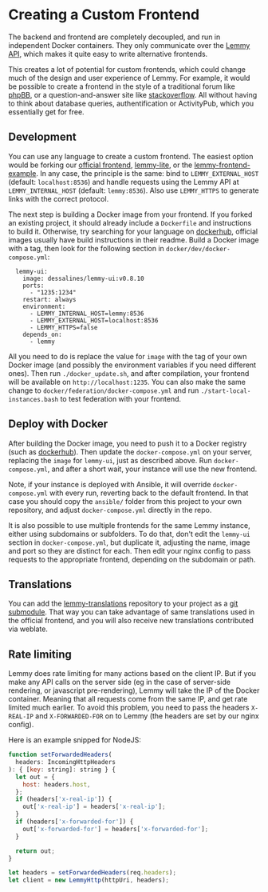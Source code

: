 # Creating a Custom Frontend

The backend and frontend are completely decoupled, and run in independent Docker containers. They only communicate over the [Lemmy API](api_reference.md), which makes it quite easy to write alternative frontends.

This creates a lot of potential for custom frontends, which could change much of the design and user experience of Lemmy. For example, it would be possible to create a frontend in the style of a traditional forum like [phpBB](https://www.phpbb.com/), or a question-and-answer site like [stackoverflow](https://stackoverflow.com/). All without having to think about database queries, authentification or ActivityPub, which you essentially get for free.

## Development

You can use any language to create a custom frontend. The easiest option would be forking our [official frontend](https://github.com/LemmyNet/lemmy-ui), [lemmy-lite](https://github.com/IronOxidizer/lemmy-lite), or the [lemmy-frontend-example](https://github.com/LemmyNet/lemmy-front-end-example). In any case, the principle is the same: bind to `LEMMY_EXTERNAL_HOST` (default: `localhost:8536`) and handle requests using the Lemmy API at `LEMMY_INTERNAL_HOST` (default: `lemmy:8536`). Also use `LEMMY_HTTPS` to generate links with the correct protocol.

The next step is building a Docker image from your frontend. If you forked an existing project, it should already include a `Dockerfile` and instructions to build it. Otherwise, try searching for your language on [dockerhub](https://hub.docker.com/), official images usually have build instructions in their readme. Build a Docker image with a tag, then look for the following section in `docker/dev/docker-compose.yml`:

```
  lemmy-ui:
    image: dessalines/lemmy-ui:v0.8.10
    ports:
      - "1235:1234"
    restart: always
    environment:
      - LEMMY_INTERNAL_HOST=lemmy:8536
      - LEMMY_EXTERNAL_HOST=localhost:8536
      - LEMMY_HTTPS=false
    depends_on: 
      - lemmy
```

All you need to do is replace the value for `image` with the tag of your own Docker image (and possibly the environment variables if you need different ones). Then run `./docker_update.sh`, and after compilation, your frontend will be available on `http://localhost:1235`. You can also make the same change to `docker/federation/docker-compose.yml` and run `./start-local-instances.bash` to test federation with your frontend.

## Deploy with Docker

After building the Docker image, you need to push it to a Docker registry (such as [dockerhub](https://hub.docker.com/)). Then update the `docker-compose.yml` on your server, replacing the `image` for `lemmy-ui`, just as described above. Run `docker-compose.yml`, and after a short wait, your instance will use the new frontend.

Note, if your instance is deployed with Ansible, it will override `docker-compose.yml` with every run, reverting back to the default frontend. In that case you should copy the `ansible/` folder from this project to your own repository, and adjust `docker-compose.yml` directly in the repo.

It is also possible to use multiple frontends for the same Lemmy instance, either using subdomains or subfolders. To do that, don't edit the `lemmy-ui` section in `docker-compose.yml`, but duplicate it, adjusting the name, image and port so they are distinct for each. Then edit your nginx config to pass requests to the appropriate frontend, depending on the subdomain or path.

## Translations

You can add the [lemmy-translations](https://github.com/LemmyNet/lemmy-translations) repository to your project as a [git submodule](https://git-scm.com/book/en/v2/Git-Tools-Submodules). That way you can take advantage of same translations used in the official frontend, and you will also receive new translations contributed via weblate.

## Rate limiting

Lemmy does rate limiting for many actions based on the client IP. But if you make any API calls on the server side (eg in the case of server-side rendering, or javascript pre-rendering), Lemmy will take the IP of the Docker container. Meaning that all requests come from the same IP, and get rate limited much earlier. To avoid this problem, you need to pass the headers `X-REAL-IP` and `X-FORWARDED-FOR` on to Lemmy (the headers are set by our nginx config).

Here is an example snipped for NodeJS:

```javascript
function setForwardedHeaders(
  headers: IncomingHttpHeaders
): { [key: string]: string } {
  let out = {
    host: headers.host,
  };
  if (headers['x-real-ip']) {
    out['x-real-ip'] = headers['x-real-ip'];
  }
  if (headers['x-forwarded-for']) {
    out['x-forwarded-for'] = headers['x-forwarded-for'];
  }

  return out;
}

let headers = setForwardedHeaders(req.headers);
let client = new LemmyHttp(httpUri, headers);
```